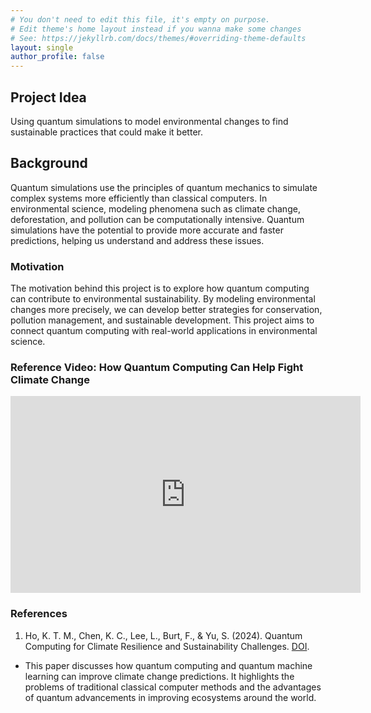 ```yaml
---
# You don't need to edit this file, it's empty on purpose.
# Edit theme's home layout instead if you wanna make some changes
# See: https://jekyllrb.com/docs/themes/#overriding-theme-defaults
layout: single
author_profile: false
---
```


## Project Idea
Using quantum simulations to model environmental changes to find sustainable practices that could make it better.

## Background
Quantum simulations use the principles of quantum mechanics to simulate complex systems more efficiently than classical computers. In environmental science, modeling phenomena such as climate change, deforestation, and pollution can be computationally intensive. Quantum simulations have the potential to provide more accurate and faster predictions, helping us understand and address these issues.

### Motivation
The motivation behind this project is to explore how quantum computing can contribute to environmental sustainability. By modeling environmental changes more precisely, we can develop better strategies for conservation, pollution management, and sustainable development. This project aims to connect quantum computing with real-world applications in environmental science.

### Reference Video: How Quantum Computing Can Help Fight Climate Change
<iframe width="560" height="315" src="https://www.youtube.com/embed/Het614KeEow?si=Rb0vOe-VJYcEQmSx" title="YouTube video player" frameborder="0" allow="accelerometer; autoplay; clipboard-write; encrypted-media; gyroscope; picture-in-picture; web-share" referrerpolicy="strict-origin-when-cross-origin" allowfullscreen></iframe>

### References
1. Ho, K. T. M., Chen, K. C., Lee, L., Burt, F., & Yu, S. (2024). Quantum Computing for Climate Resilience and Sustainability Challenges. [DOI](https://arxiv.org/abs/2407.16296).
 - This paper discusses how quantum computing and quantum machine learning can improve climate change predictions. It highlights the problems of traditional classical computer methods and the advantages of quantum advancements in improving ecosystems around the world.
